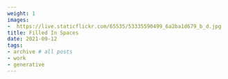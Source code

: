 ```yaml
---
weight: 1
images:
-  https://live.staticflickr.com/65535/53335590499_6a2ba1d679_b_d.jpg
title: Filled In Spaces 
date: 2021-09-12
tags:
- archive # all posts
- work
- generative
---
```


